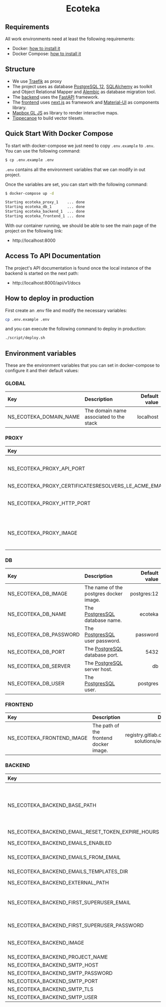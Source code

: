 <h1 align="center">Ecoteka</h1>

## Requirements

All work environments need at least the following requirements:

- Docker: [how to install it][docker]
- Docker Compose: [how to install it][docker-compose]

## Structure

- We use [Traefik][traefik] as proxy
- The project uses as database [PostgreSQL 12][postgresql],
  [SQLAlchemy][sql-alchemy] as toolkit and Object Relational Mapper and
  [Alembic][alembic] as database migration tool.
- The [backend] uses the [FastAPI][fastapi] framework.
- The [frontend] uses [next.js][next.js] as framework and
  [Material-UI][material-ui] as components library.
- [Mapbox GL JS][mapbox-gl-js] as library to render interactive maps.
- [Tippecanoe][tippecanoe] to build vector tilesets.


## Quick Start With Docker Compose

To start with docker-compose we just need to copy `.env.example` to `.env`. You
can use the following command:

```bash
$ cp .env.example .env
```

`.env` contains all the environment variables that we can modify in out project.

Once the variables are set, you can start with the following command:

```bash
$ docker-compose up -d

Starting ecoteka_proxy_1    ... done
Starting ecoteka_db_1       ... done
Starting ecoteka_backend_1  ... done
Starting ecoteka_frontend_1 ... done
```

With our container running, we should be able to see the main page of the
project on the following link:

  - http://localhost:8000

## Access To API Documentation

The project's API documentation is found once the local instance of the
backend is started on the next path:

  - http://localhost:8000/api/v1/docs

## How to deploy in production

First create an .env file and modify the necessary variables:

```bash
cp .env.example .env
```

and you can execute the following command to deploy in production:

```bash
./script/deploy.sh
```

## Environment variables

These are the environment variables that you can set in docker-compose to
configure it and their default values:


### GLOBAL

| Key                        | Description                               | Default value |
| :--                        | :----                                     |          --:  |
| NS_ECOTEKA_DOMAIN_NAME     | The domain name associated to the stack   | localhost     |

### PROXY

| Key                                                   | Description                               | Default value     |
| :--                                                   | :----                                     |              --:  |
| NS_ECOTEKA_PROXY_API_PORT                             | The external [Traefik][traefik] API port. | 8080              |
| NS_ECOTEKA_PROXY_CERTIFICATESRESOLVERS_LE_ACME_EMAIL  |                                           | noreply@localhost |
| NS_ECOTEKA_PROXY_HTTP_PORT                            | The external [Traefik][traefik] port.     | 8000              |
| NS_ECOTEKA_PROXY_IMAGE                                | The name of the traefik docker image.     | traefik:v2.2      |

### DB

| Key                        | Description                                    | Default value |
| :--                        | :----                                          |          --:  |
| NS_ECOTEKA_DB_IMAGE        | The name of the postgres docker image.         | postgres:12   |
| NS_ECOTEKA_DB_NAME         | The [PostgresSQL][postgresql] database name.   | ecoteka       |
| NS_ECOTEKA_DB_PASSWORD     | The [PostgresSQL][postgresql] user password.   | password      |
| NS_ECOTEKA_DB_PORT         | The [PostgreSQL][postgresql] database port.    | 5432          |
| NS_ECOTEKA_DB_SERVER       | The [PostgreSQL][postgresql] server host.      | db            |
| NS_ECOTEKA_DB_USER         | The [PostgresSQL][postgresql] user.            | postgres      |

### FRONTEND

| Key                        | Description                                    | Default value                                        |
| :--                        | :----                                          |          --:                                         |
| NS_ECOTEKA_FRONTEND_IMAGE  | The path of the frontend docker image.         | registry.gitlab.com/natural-solutions/ecoteka:latest |


### BACKEND

| Key                                               | Description                                           | Default value                                                      |
| :--                                               | :----                                                 | --:                                                                |
| NS_ECOTEKA_BACKEND_BASE_PATH                      | To allow [FastAPI][fastapi] to run behind a proxy it is possible to set the --root-path parameter to [Uvicorn][uvicorn].<BR/>More information can be found on FastAPI's documentation page: https://fastapi.tiangolo.com/advanced/behind-a-proxy/#about-root_path        | /api/v1                           |
| NS_ECOTEKA_BACKEND_EMAIL_RESET_TOKEN_EXPIRE_HOURS |                                                                                     | 48                                   |
| NS_ECOTEKA_BACKEND_EMAILS_ENABLED                 | Enabled the feature for sending mail after user created                             | False                                |
| NS_ECOTEKA_BACKEND_EMAILS_FROM_EMAIL              |                                                                                     | contact@ecoteka.natural-solutions.eu |
| NS_ECOTEKA_BACKEND_EMAILS_TEMPLATES_DIR           | The relative path from /backend that will be used for storing templates generated.  | app/app/email-templates/build        |
| NS_ECOTEKA_BACKEND_EXTERNAL_PATH                  |  External URL for API access  |  http://localhost:8000/api/v1                                                              |
| NS_ECOTEKA_BACKEND_FIRST_SUPERUSER_EMAIL          | The first time the project is started up, a super admin is created. `NS_ECOTEKA_BACKEND_FIRST_SUPERUSER_EMAIL` defines the email with which the user will be created.   | admin@ecoteka.natural-solutions.eu                                                                                                |
| NS_ECOTEKA_BACKEND_FIRST_SUPERUSER_PASSWORD       | The password for the super admin user explained above.                              | password                             |
| NS_ECOTEKA_BACKEND_IMAGE                          | The path of the backend docker image.                 | registry.gitlab.com/natural-solutions/ecoteka:backend-latest       |
| NS_ECOTEKA_BACKEND_PROJECT_NAME                   | The project name for [FastAPI][fastapi].              | ecoTeka                                                            |
| NS_ECOTEKA_BACKEND_SMTP_HOST                      | Host of smtp server                                                                 |  localhost                           |
| NS_ECOTEKA_BACKEND_SMTP_PASSWORD                  | Password mail                                                                       | password                             |
| NS_ECOTEKA_BACKEND_SMTP_PORT                      | Port of the smtp server                                                             |  438                                 |
| NS_ECOTEKA_BACKEND_SMTP_TLS                       | Rncryption connection with smtp server                                              | True                                 |
| NS_ECOTEKA_BACKEND_SMTP_USER                      | Login mail                                                                          | user                                 |




[docker]: https://docs.docker.com/get-docker
[docker-compose]: https://docs.docker.com/compose/install
[traefik]: https://docs.traefik.io
[postgresql]: https://www.postgresql.org/docs/12/index.html
[sql-alchemy]: https://www.sqlalchemy.org
[alembic]: https://alembic.sqlalchemy.org/en/latest
[fastapi]: https://fastapi.tiangolo.com
[next.js]: https://nextjs.org
[material-ui]: https://material-ui.com
[mapbox-gl-js]: https://docs.mapbox.com/mapbox-gl-js/api
[tippecanoe]: https://github.com/mapbox/tippecanoe
[uvicorn]: https://www.uvicorn.org/settings

[backend]: https://gitlab.com/natural-solutions/ecoteka/-/tree/dev/backend
[frontend]: https://gitlab.com/natural-solutions/ecoteka/-/tree/dev/frontend